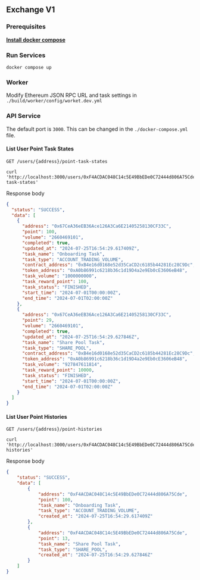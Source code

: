## Exchange V1

### Prerequisites

**[Install docker compose](https://docs.docker.com/compose/install/)**

### Run Services

```shell
docker compose up
```

### Worker

Modify Ethereum JSON RPC URL and task settings in `./build/worker/config/worket.dev.yml`

### API Service

The default port is `3000`. This can be changed in the `./docker-compose.yml` file.

#### List User Point Task States

`GET /users/{address}/point-task-states`

```shell
curl 'http://localhost:3000/users/0xF4ACDAC048C14c5E49BbEDe0C72444d806A75Cde/point-task-states'
```

Response body
```json
{
  "status": "SUCCESS",
  "data": [
    {
      "address": "0x67CeA36eEB36Ace126A3Ca6E21405258130CF33C",
      "point": 100,
      "volume": "2660469101",
      "completed": true,
      "updated_at": "2024-07-25T16:54:29.617409Z",
      "task_name": "Onboarding Task",
      "task_type": "ACCOUNT_TRADING_VOLUME",
      "contract_address": "0xB4e16d0168e52d35CaCD2c6185b44281Ec28C9Dc",
      "token_address": "0xA0b86991c6218b36c1d19D4a2e9Eb0cE3606eB48",
      "task_volume": "1000000000",
      "task_reward_point": 100,
      "task_status": "FINISHED",
      "start_time": "2024-07-01T00:00:00Z",
      "end_time": "2024-07-01T02:00:00Z"
    },
    {
      "address": "0x67CeA36eEB36Ace126A3Ca6E21405258130CF33C",
      "point": 29,
      "volume": "2660469101",
      "completed": true,
      "updated_at": "2024-07-25T16:54:29.627846Z",
      "task_name": "Share Pool Task",
      "task_type": "SHARE_POOL",
      "contract_address": "0xB4e16d0168e52d35CaCD2c6185b44281Ec28C9Dc",
      "token_address": "0xA0b86991c6218b36c1d19D4a2e9Eb0cE3606eB48",
      "task_volume": "927847611814",
      "task_reward_point": 10000,
      "task_status": "FINISHED",
      "start_time": "2024-07-01T00:00:00Z",
      "end_time": "2024-07-01T02:00:00Z"
    }
  ]
}
```

#### List User Point Histories

`GET /users/{address}/point-histories`

```shell
curl 'http://localhost:3000/users/0xF4ACDAC048C14c5E49BbEDe0C72444d806A75Cde/point-histories'
```

Response body
```json
{
    "status": "SUCCESS",
    "data": [
        {
            "address": "0xF4ACDAC048C14c5E49BbEDe0C72444d806A75Cde",
            "point": 100,
            "task_name": "Onboarding Task",
            "task_type": "ACCOUNT_TRADING_VOLUME",
            "created_at": "2024-07-25T16:54:29.617409Z"
        },
        {
            "address": "0xF4ACDAC048C14c5E49BbEDe0C72444d806A75Cde",
            "point": 13,
            "task_name": "Share Pool Task",
            "task_type": "SHARE_POOL",
            "created_at": "2024-07-25T16:54:29.627846Z"
        }
    ]
}
```